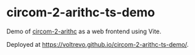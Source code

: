 # circom-2-arithc-ts-demo

Demo of [circom-2-arithc](https://www.npmjs.com/package/circom-2-arithc) as a web frontend using Vite.

Deployed at https://voltrevo.github.io/circom-2-arithc-ts-demo/.
